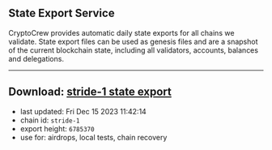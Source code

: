 ## State Export Service
CryptoCrew provides automatic daily state exports for all chains we validate. State export files can be used as genesis files and are a snapshot of the current blockchain state, including all validators, accounts, balances and delegations.

---
**Download: [stride-1 state export](https://dl.ccvalidators.com/SERVICE/stride/stride-1_export_6785370.json)**
---

- last updated: Fri Dec 15 2023 11:42:14
- chain id: `stride-1`
- export height: `6785370`
- use for: airdrops, local tests, chain recovery
